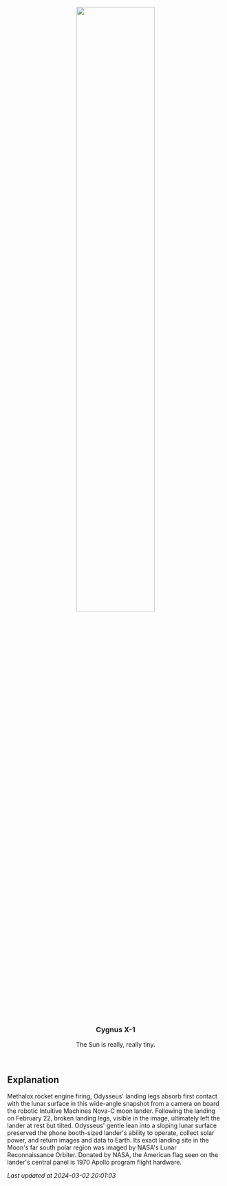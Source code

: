 <p align='center'>
    <img src='https://apod.nasa.gov/apod/image/2403/IM_Odysseus_landing-1100x600.png' width='60%' />
    <h3 align="center">Cygnus X-1</h3>
    <p align="center">The Sun is really, really tiny.</p>
</p>
<br/>

Explanation
--
Methalox rocket engine firing, Odysseus' landing legs absorb first contact with the lunar surface in this wide-angle snapshot from a camera on board the robotic Intuitive Machines Nova-C moon lander. Following the landing on February 22, broken landing legs, visible in the image, ultimately left the lander at rest but tilted. Odysseus' gentle lean into a sloping lunar surface preserved the phone booth-sized lander's ability to operate, collect solar power, and return images and data to Earth. Its exact landing site in the Moon's far south polar region was imaged by NASA's Lunar Reconnaissance Orbiter. Donated by NASA, the American flag seen on the lander's central panel is 1970 Apollo program flight hardware.


*Last updated at 2024-03-02 20:01:03*

